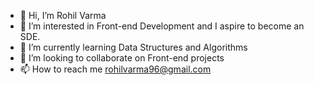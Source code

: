 - 👋 Hi, I’m Rohil Varma
- 👀 I’m interested in Front-end Development and I aspire to become an SDE.
- 🌱 I’m currently learning Data Structures and Algorithms
- 💞️ I’m looking to collaborate on Front-end projects
- 📫 How to reach me rohilvarma96@gmail.com 

<!---
1N7R0V3R7/1N7R0V3R7 is a ✨ special ✨ repository because its `README.md` (this file) appears on your GitHub profile.
You can click the Preview link to take a look at your changes.
--->
